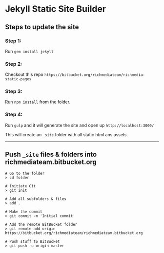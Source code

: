 # Jekyll Static Site Builder

## Steps to update the site

### Step 1:
Run `gem install jekyll`

### Step 2:
Checkout this repo `https://bitbucket.org/richmediateam/richmedia-static-pages`

### Step 3:
Run `npm install` from the folder.

### Step 4:
Run `gulp` and it will generate the site and open up `http://localhost:3000/`

This will create an `_site` folder with all static html ans assets.

***

## Push `_site` files & folders into richmediateam.bitbucket.org

```
# Go to the folder
> cd folder

# Initiate Git
> git init

# Add all subfolders & files
> add .

# Make the commit
> git commit -m 'Initial commit'

# Add the remote BitBucket folder
> git remote add origin https://bitbucket.org/richmediateam/richmediateam.bitbucket.org

# Push stuff to BitBucket
> git push -u origin master 
```
